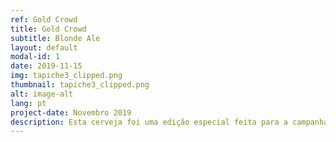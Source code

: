 ```yaml
---
ref: Gold Crowd
title: Gold Crowd
subtitle: Blonde Ale
layout: default
modal-id: 1
date: 2019-11-15
img: tapiche3_clipped.png
thumbnail: tapiche3_clipped.png
alt: image-alt
lang: pt
project-date: Novembro 2019
description: Esta cerveja foi uma edição especial feita para a campanha. É uma Blonde Ale com lúpulos biológicos da nossa horta das variedades Golding e Nugget. 
---
```


